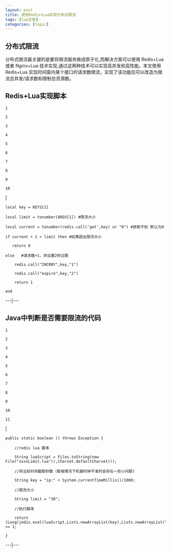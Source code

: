 ```yaml
---
layout: post
title: 使用Redis+Lua实现分布式限流 
tags: [lua文章]
categories: [topic]
---
```

## 分布式限流

分布式限流最关键的是要将限流服务做成原子化,而解决方案可以使用 Redis+Lua 或者 Nginx+Lua
技术实现,通过这两种技术可以实现高并发和高性能。本文使用 Redis+Lua
实现时间窗内某个接口的请求数限流，实现了该功能后可以改造为限流总并发/请求数和限制总资源数。

## Redis+Lua实现脚本

    
    
    1
    
    2
    
    3
    
    4
    
    5
    
    6
    
    7
    
    8
    
    9
    
    10

|

    
    
    local key = KEYS[1] 
    
    local limit = tonumber(ARGV[1]) #限流大小
    
    local current = tonumber(redis.call('get',key) or "0") #获取不到 默认为0
    
    if current + 1 > limit then #如果超出限流大小
    
       return 0
    
    else   #请求数+1，并设置2秒过期
    
    	redis.call("INCRBY",key,"1")
    
    	redis.call("expire",key,"2")
    
    	return 1
    
    end  
  
---|---  
  
## Java中判断是否需要限流的代码

    
    
    1
    
    2
    
    3
    
    4
    
    5
    
    6
    
    7
    
    8
    
    9
    
    10
    
    11

|

    
    
    public static boolean () throws Exception {
    
    	//redis lua 脚本
    
    	String luaScript = Files.toString(new File("xxxxLimit.lua")),Charset.defaultCharset());
    
    	//将当前时间戳取秒数（极端情况下机器时钟不准时会存在一些小问题)
    
    	String key = "ip:" + System.currentTimeMillis()/1000;
    
    	//限流大小
    
    	String limit = "30"; 
    
    	//执行脚本
    
    	return (Long)jedis.eval(luaScript,Lists.newArrayList(key),Lists.newArrayList(limit)) == 1;
    
    }  
  
---|---